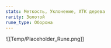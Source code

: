 ```yaml
---
stats: Меткость, Уклонение, АТК дерева
rarity: Золотой
rune_type: Оборона
---
```

![[Temp/Placeholder_Rune.png]]
